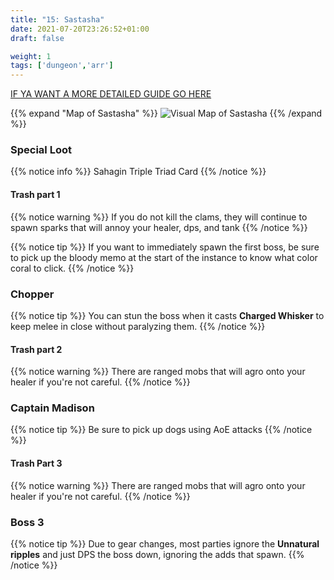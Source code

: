 ```yaml
---
title: "15: Sastasha"
date: 2021-07-20T23:26:52+01:00
draft: false

weight: 1
tags: ['dungeon','arr']
---
```


[IF YA WANT A MORE DETAILED GUIDE GO HERE](https://ffxiv.consolegameswiki.com/wiki/Sastasha)

{{% expand "Map of Sastasha" %}}
![Visual Map of Sastasha](/images/sastasha-map.jpg)
{{% /expand %}}


### Special Loot

{{% notice info %}}
Sahagin Triple Triad Card
{{% /notice %}}


#### Trash part 1
{{% notice warning %}}
If you do not kill the clams, they will continue to spawn sparks that will annoy your healer, dps, and tank
{{% /notice %}}

{{% notice tip %}}
If you want to immediately spawn the first boss, be sure to pick up the bloody memo at the start of the instance to know what color coral to click.
{{% /notice %}}

### Chopper
{{% notice tip %}} 
You can stun the boss when it casts **Charged Whisker** to keep melee in close without paralyzing them.
{{% /notice %}}

#### Trash part 2
{{% notice warning %}}
There are ranged mobs that will agro onto your healer if you're not careful.
{{% /notice  %}}

### Captain Madison
{{% notice tip %}}
Be sure to pick up dogs using AoE attacks
{{% /notice %}}

#### Trash Part 3
{{% notice warning %}}
There are ranged mobs that will agro onto your healer if you're not careful.
{{% /notice  %}}

### Boss 3
{{% notice tip %}}
Due to gear changes, most parties ignore the **Unnatural ripples** and just DPS the boss down, ignoring the adds that spawn.
{{% /notice %}}
